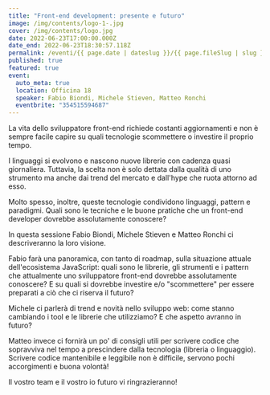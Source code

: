```yaml
---
title: "Front-end development: presente e futuro"
image: /img/contents/logo-1-.jpg
cover: /img/contents/logo.jpg
date: 2022-06-23T17:00:00.000Z
date_end: 2022-06-23T18:30:57.118Z
permalink: /eventi/{{ page.date | dateslug }}/{{ page.fileSlug | slug }}/index.html
published: true
featured: true
event:
  auto_meta: true
  location: Officina 18
  speaker: Fabio Biondi, Michele Stieven, Matteo Ronchi
  eventbrite: "354515594687"
---
```

La vita dello sviluppatore front-end richiede costanti aggiornamenti e non è sempre facile capire su quali tecnologie scommettere o investire il proprio tempo.

I linguaggi si evolvono e nascono nuove librerie con cadenza quasi giornaliera. Tuttavia, la scelta non è solo dettata dalla qualità di uno strumento ma anche dai trend del mercato e dall'hype che ruota attorno ad esso.

Molto spesso, inoltre, queste tecnologie condividono linguaggi, pattern e paradigmi. Quali sono le tecniche e le buone pratiche che un front-end developer dovrebbe assolutamente conoscere?

In questa sessione Fabio Biondi, Michele Stieven e Matteo Ronchi ci descriveranno la loro visione.

Fabio farà una panoramica, con tanto di roadmap, sulla situazione attuale dell'ecosistema JavaScript:  quali sono le librerie, gli strumenti e i pattern che attualmente uno sviluppatore front-end dovrebbe assolutamente conoscere? E su quali si dovrebbe investire e/o "scommettere" per essere preparati a ciò che ci riserva il futuro?

Michele ci parlerà di trend e novità nello sviluppo web: come stanno cambiando i tool e le librerie che utilizziamo?
E che aspetto avranno in futuro?

Matteo invece ci fornirà un po' di consigli utili per scrivere codice che sopravviva nel tempo a prescindere dalla tecnologia (libreria o linguaggio). 
Scrivere codice mantenibile e leggibile non è difficile, servono pochi accorgimenti e buona volontà! 

Il vostro team e il vostro io futuro vi ringrazieranno!